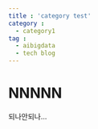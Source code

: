 ```yaml
---
title : 'category test'
category :
  - category1
tag : 
  - aibigdata
  - tech blog
---
```



# NNNNN


되나안되나...
